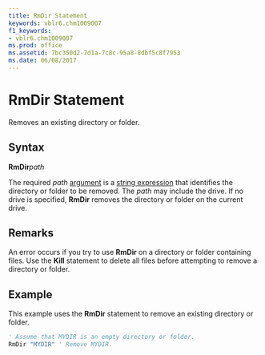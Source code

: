 ```yaml
---
title: RmDir Statement
keywords: vblr6.chm1009007
f1_keywords:
- vblr6.chm1009007
ms.prod: office
ms.assetid: 7bc350d2-7d1a-7c8c-95a8-8dbf5c8f7953
ms.date: 06/08/2017
---
```



# RmDir Statement

Removes an existing directory or folder.

## Syntax

**RmDir**_path_

The required  _path_ [argument](../../Glossary/vbe-glossary.md#argument) is a [string expression](../../Glossary/vbe-glossary.md#string-expression) that identifies the directory or folder to be removed. The _path_ may include the drive. If no drive is specified, **RmDir** removes the directory or folder on the current drive.

## Remarks

An error occurs if you try to use  **RmDir** on a directory or folder containing files. Use the **Kill** statement to delete all files before attempting to remove a directory or folder.

## Example

This example uses the  **RmDir** statement to remove an existing directory or folder.


```vb
' Assume that MYDIR is an empty directory or folder. 
RmDir "MYDIR" ' Remove MYDIR. 

```



